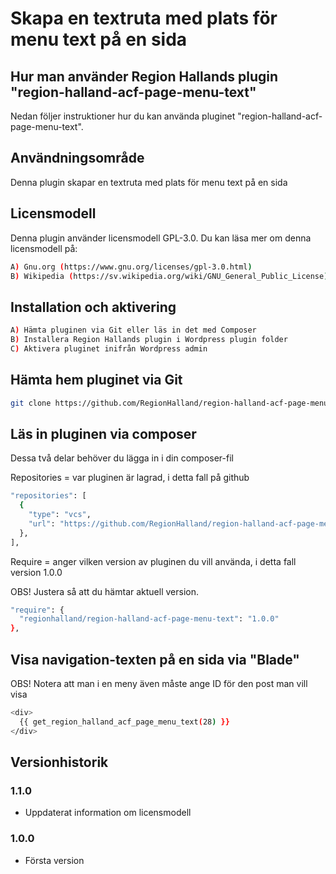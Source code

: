 # Skapa en textruta med plats för menu text på en sida

## Hur man använder Region Hallands plugin "region-halland-acf-page-menu-text"

Nedan följer instruktioner hur du kan använda pluginet "region-halland-acf-page-menu-text".


## Användningsområde

Denna plugin skapar en textruta med plats för menu text på en sida


## Licensmodell

Denna plugin använder licensmodell GPL-3.0. Du kan läsa mer om denna licensmodell på:
```sh
A) Gnu.org (https://www.gnu.org/licenses/gpl-3.0.html)
B) Wikipedia (https://sv.wikipedia.org/wiki/GNU_General_Public_License)
```


## Installation och aktivering

```sh
A) Hämta pluginen via Git eller läs in det med Composer
B) Installera Region Hallands plugin i Wordpress plugin folder
C) Aktivera pluginet inifrån Wordpress admin
```


## Hämta hem pluginet via Git

```sh
git clone https://github.com/RegionHalland/region-halland-acf-page-menu-text.git
```


## Läs in pluginen via composer

Dessa två delar behöver du lägga in i din composer-fil

Repositories = var pluginen är lagrad, i detta fall på github

```sh
"repositories": [
  {
    "type": "vcs",
    "url": "https://github.com/RegionHalland/region-halland-acf-page-menu-text.git"
  },
],
```
Require = anger vilken version av pluginen du vill använda, i detta fall version 1.0.0

OBS! Justera så att du hämtar aktuell version.

```sh
"require": {
  "regionhalland/region-halland-acf-page-menu-text": "1.0.0"
},
```


## Visa navigation-texten på en sida via "Blade"

OBS! Notera att man i en meny även måste ange ID för den post man vill visa 

```sh
<div>
  {{ get_region_halland_acf_page_menu_text(28) }}
</div>
```

## Versionhistorik

### 1.1.0
- Uppdaterat information om licensmodell

### 1.0.0
- Första version